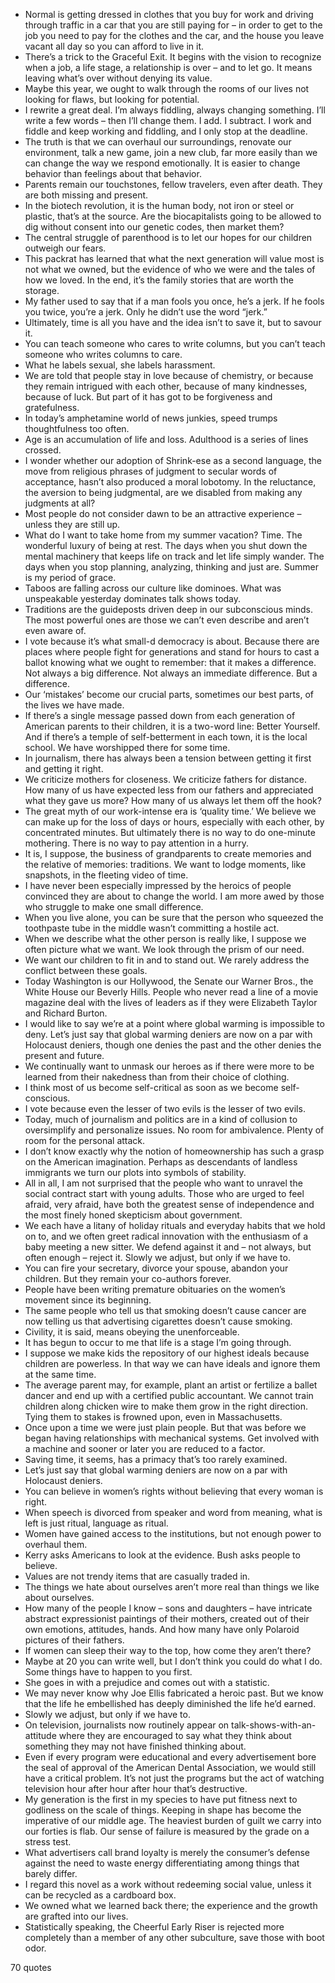  - Normal is getting dressed in clothes that you buy for work and driving through traffic in a car that you are still paying for – in order to get to the job you need to pay for the clothes and the car, and the house you leave vacant all day so you can afford to live in it.
 - There’s a trick to the Graceful Exit. It begins with the vision to recognize when a job, a life stage, a relationship is over – and to let go. It means leaving what’s over without denying its value.
 - Maybe this year, we ought to walk through the rooms of our lives not looking for flaws, but looking for potential.
 - I rewrite a great deal. I’m always fiddling, always changing something. I’ll write a few words – then I’ll change them. I add. I subtract. I work and fiddle and keep working and fiddling, and I only stop at the deadline.
 - The truth is that we can overhaul our surroundings, renovate our environment, talk a new game, join a new club, far more easily than we can change the way we respond emotionally. It is easier to change behavior than feelings about that behavior.
 - Parents remain our touchstones, fellow travelers, even after death. They are both missing and present.
 - In the biotech revolution, it is the human body, not iron or steel or plastic, that’s at the source. Are the biocapitalists going to be allowed to dig without consent into our genetic codes, then market them?
 - The central struggle of parenthood is to let our hopes for our children outweigh our fears.
 - This packrat has learned that what the next generation will value most is not what we owned, but the evidence of who we were and the tales of how we loved. In the end, it’s the family stories that are worth the storage.
 - My father used to say that if a man fools you once, he’s a jerk. If he fools you twice, you’re a jerk. Only he didn’t use the word “jerk.”
 - Ultimately, time is all you have and the idea isn’t to save it, but to savour it.
 - You can teach someone who cares to write columns, but you can’t teach someone who writes columns to care.
 - What he labels sexual, she labels harassment.
 - We are told that people stay in love because of chemistry, or because they remain intrigued with each other, because of many kindnesses, because of luck. But part of it has got to be forgiveness and gratefulness.
 - In today’s amphetamine world of news junkies, speed trumps thoughtfulness too often.
 - Age is an accumulation of life and loss. Adulthood is a series of lines crossed.
 - I wonder whether our adoption of Shrink-ese as a second language, the move from religious phrases of judgment to secular words of acceptance, hasn’t also produced a moral lobotomy. In the reluctance, the aversion to being judgmental, are we disabled from making any judgments at all?
 - Most people do not consider dawn to be an attractive experience – unless they are still up.
 - What do I want to take home from my summer vacation? Time. The wonderful luxury of being at rest. The days when you shut down the mental machinery that keeps life on track and let life simply wander. The days when you stop planning, analyzing, thinking and just are. Summer is my period of grace.
 - Taboos are falling across our culture like dominoes. What was unspeakable yesterday dominates talk shows today.
 - Traditions are the guideposts driven deep in our subconscious minds. The most powerful ones are those we can’t even describe and aren’t even aware of.
 - I vote because it’s what small-d democracy is about. Because there are places where people fight for generations and stand for hours to cast a ballot knowing what we ought to remember: that it makes a difference. Not always a big difference. Not always an immediate difference. But a difference.
 - Our ‘mistakes’ become our crucial parts, sometimes our best parts, of the lives we have made.
 - If there’s a single message passed down from each generation of American parents to their children, it is a two-word line: Better Yourself. And if there’s a temple of self-betterment in each town, it is the local school. We have worshipped there for some time.
 - In journalism, there has always been a tension between getting it first and getting it right.
 - We criticize mothers for closeness. We criticize fathers for distance. How many of us have expected less from our fathers and appreciated what they gave us more? How many of us always let them off the hook?
 - The great myth of our work-intense era is ‘quality time.’ We believe we can make up for the loss of days or hours, especially with each other, by concentrated minutes. But ultimately there is no way to do one-minute mothering. There is no way to pay attention in a hurry.
 - It is, I suppose, the business of grandparents to create memories and the relative of memories: traditions. We want to lodge moments, like snapshots, in the fleeting video of time.
 - I have never been especially impressed by the heroics of people convinced they are about to change the world. I am more awed by those who struggle to make one small difference.
 - When you live alone, you can be sure that the person who squeezed the toothpaste tube in the middle wasn’t committing a hostile act.
 - When we describe what the other person is really like, I suppose we often picture what we want. We look through the prism of our need.
 - We want our children to fit in and to stand out. We rarely address the conflict between these goals.
 - Today Washington is our Hollywood, the Senate our Warner Bros., the White House our Beverly Hills. People who never read a line of a movie magazine deal with the lives of leaders as if they were Elizabeth Taylor and Richard Burton.
 - I would like to say we’re at a point where global warming is impossible to deny. Let’s just say that global warming deniers are now on a par with Holocaust deniers, though one denies the past and the other denies the present and future.
 - We continually want to unmask our heroes as if there were more to be learned from their nakedness than from their choice of clothing.
 - I think most of us become self-critical as soon as we become self-conscious.
 - I vote because even the lesser of two evils is the lesser of two evils.
 - Today, much of journalism and politics are in a kind of collusion to oversimplify and personalize issues. No room for ambivalence. Plenty of room for the personal attack.
 - I don’t know exactly why the notion of homeownership has such a grasp on the American imagination. Perhaps as descendants of landless immigrants we turn our plots into symbols of stability.
 - All in all, I am not surprised that the people who want to unravel the social contract start with young adults. Those who are urged to feel afraid, very afraid, have both the greatest sense of independence and the most finely honed skepticism about government.
 - We each have a litany of holiday rituals and everyday habits that we hold on to, and we often greet radical innovation with the enthusiasm of a baby meeting a new sitter. We defend against it and – not always, but often enough – reject it. Slowly we adjust, but only if we have to.
 - You can fire your secretary, divorce your spouse, abandon your children. But they remain your co-authors forever.
 - People have been writing premature obituaries on the women’s movement since its beginning.
 - The same people who tell us that smoking doesn’t cause cancer are now telling us that advertising cigarettes doesn’t cause smoking.
 - Civility, it is said, means obeying the unenforceable.
 - It has begun to occur to me that life is a stage I’m going through.
 - I suppose we make kids the repository of our highest ideals because children are powerless. In that way we can have ideals and ignore them at the same time.
 - The average parent may, for example, plant an artist or fertilize a ballet dancer and end up with a certified public accountant. We cannot train children along chicken wire to make them grow in the right direction. Tying them to stakes is frowned upon, even in Massachusetts.
 - Once upon a time we were just plain people. But that was before we began having relationships with mechanical systems. Get involved with a machine and sooner or later you are reduced to a factor.
 - Saving time, it seems, has a primacy that’s too rarely examined.
 - Let’s just say that global warming deniers are now on a par with Holocaust deniers.
 - You can believe in women’s rights without believing that every woman is right.
 - When speech is divorced from speaker and word from meaning, what is left is just ritual, language as ritual.
 - Women have gained access to the institutions, but not enough power to overhaul them.
 - Kerry asks Americans to look at the evidence. Bush asks people to believe.
 - Values are not trendy items that are casually traded in.
 - The things we hate about ourselves aren’t more real than things we like about ourselves.
 - How many of the people I know – sons and daughters – have intricate abstract expressionist paintings of their mothers, created out of their own emotions, attitudes, hands. And how many have only Polaroid pictures of their fathers.
 - If women can sleep their way to the top, how come they aren’t there?
 - Maybe at 20 you can write well, but I don’t think you could do what I do. Some things have to happen to you first.
 - She goes in with a prejudice and comes out with a statistic.
 - We may never know why Joe Ellis fabricated a heroic past. But we know that the life he embellished has deeply diminished the life he’d earned.
 - Slowly we adjust, but only if we have to.
 - On television, journalists now routinely appear on talk-shows-with-an-attitude where they are encouraged to say what they think about something they may not have finished thinking about.
 - Even if every program were educational and every advertisement bore the seal of approval of the American Dental Association, we would still have a critical problem. It’s not just the programs but the act of watching television hour after hour after hour that’s destructive.
 - My generation is the first in my species to have put fitness next to godliness on the scale of things. Keeping in shape has become the imperative of our middle age. The heaviest burden of guilt we carry into our forties is flab. Our sense of failure is measured by the grade on a stress test.
 - What advertisers call brand loyalty is merely the consumer’s defense against the need to waste energy differentiating among things that barely differ.
 - I regard this novel as a work without redeeming social value, unless it can be recycled as a cardboard box.
 - We owned what we learned back there; the experience and the growth are grafted into our lives.
 - Statistically speaking, the Cheerful Early Riser is rejected more completely than a member of any other subculture, save those with boot odor.

70 quotes